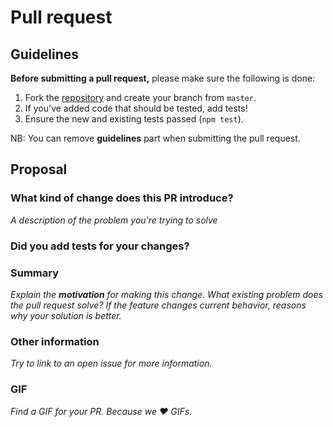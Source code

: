 # Pull request

## Guidelines

**Before submitting a pull request,** please make sure the following is done:

1. Fork the [repository](https://github.com/iGitScor/ua-npmscript-notifier) and create your branch from `master`.
2. If you've added code that should be tested, add tests!
3. Ensure the new and existing tests passed (`npm test`).

NB: You can remove **guidelines** part when submitting the pull request.

## Proposal

### What kind of change does this PR introduce?
_A description of the problem you're trying to solve_

### Did you add tests for your changes?

### Summary
_Explain the **motivation** for making this change. What existing problem does the pull request solve?_
_If the feature changes current behavior, reasons why your solution is better._

### Other information
_Try to link to an open issue for more information._

### GIF
_Find a GIF for your PR. Because we :heart: GIFs._
